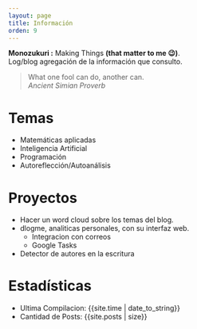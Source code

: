 ```yaml
---
layout: page
title: Información
orden: 9
---
```


<div class="message">
<strong> Monozukuri :</strong> Making Things <strong>(that matter to me 😉)</strong>. <br/>
Log/blog agregación de la información que consulto.
 </div>

> What one fool can do, another can. <br/> *Ancient Simian Proverb*
 
# Temas

- Matemáticas aplicadas
- Inteligencia Artificial
- Programación
- Autoreflección/Autoanálisis

# Proyectos

- Hacer un word cloud sobre los temas del blog.
- dlogme, analiticas personales, con su interfaz web.
    - Integracion con correos
    - Google Tasks
- Detector de autores en la escritura

# Estadísticas
- Ultima Compilacion: {{site.time | date_to_string}} <br/>
- Cantidad de Posts: {{site.posts | size}}